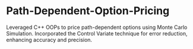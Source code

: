 # Path-Dependent-Option-Pricing
Leveraged C++ OOPs to price path-dependent options using Monte Carlo Simulation. Incorporated the Control Variate technique for error reduction, enhancing accuracy and precision.
